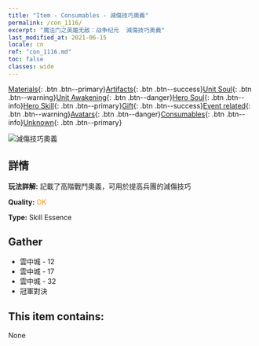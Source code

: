 ```yaml
---
title: "Item - Consumables - 減傷技巧奧義"
permalink: /con_1116/
excerpt: "魔法门之英雄无敌：战争纪元  減傷技巧奧義"
last_modified_at: 2021-06-15
locale: cn
ref: "con_1116.md"
toc: false
classes: wide
---
```

 [Materials](/ItemsCN/){: .btn .btn--primary}[Artifacts](/ItemsCN/Artifacts/){: .btn .btn--success}[Unit Soul](/ItemsCN/UnitSoul/){: .btn .btn--warning}[Unit Awakening](/ItemsCN/UnitAwakening/){: .btn .btn--danger}[Hero Soul](/ItemsCN/HeroSoul/){: .btn .btn--info}[Hero Skill](/ItemsCN/HeroSkill/){: .btn .btn--primary}[Gift](/ItemsCN/Gift/){: .btn .btn--success}[Event related](/ItemsCN/Events/){: .btn .btn--warning}[Avatars](/ItemsCN/Avatars/){: .btn .btn--danger}[Consumables](/ItemsCN/Consumables/){: .btn .btn--info}[Unknown](/ItemsCN/Unknown/){: .btn .btn--primary}

 ![減傷技巧奧義](/images/t/i_7007.png)

## 詳情
 **玩法詳解:** 記載了高階戰鬥奧義，可用於提高兵團的減傷技巧

 **Quality:** <span style="color: #FF8C00">OK</span>

 **Type:** Skill Essence

## Gather

*    雲中城 - 12 
*    雲中城 - 17 
*    雲中城 - 32 
*    冠軍對決 

## This item contains:

  None

